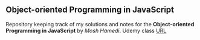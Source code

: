 ## Object-oriented Programming in JavaScript

Repository keeping track of my solutions and notes for the **Object-oriented Programming in JavaScript** by _Mosh Hamedi_.
Udemy class [URL](https://www.udemy.com/course/javascript-object-oriented-programming/)
